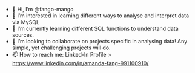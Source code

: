 - 👋 Hi, I’m @fango-mango
- 👀 I’m interested in learning different ways to analyse and interpret data via MySQL
- 🌱 I’m currently learning different SQL functions to understand data sources.
- 💞️ I’m looking to collaborate on projects specific in analysing data! Any simple, yet challenging projects will do. 
- 📫 How to reach me: Linked-In Profile > https://www.linkedin.com/in/amanda-fang-991100910/

<!---
fango-mango/fango-mango is a ✨ special ✨ repository because its `README.md` (this file) appears on your GitHub profile.
You can click the Preview link to take a look at your changes.
--->
